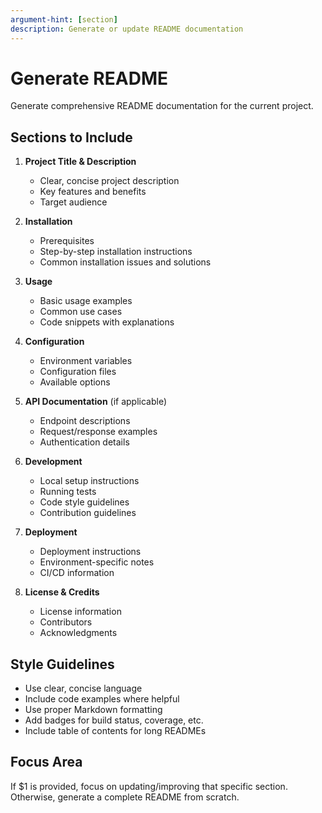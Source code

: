 ```yaml
---
argument-hint: [section]
description: Generate or update README documentation
---
```


# Generate README

Generate comprehensive README documentation for the current project.

## Sections to Include

1. **Project Title & Description**
   - Clear, concise project description
   - Key features and benefits
   - Target audience

2. **Installation**
   - Prerequisites
   - Step-by-step installation instructions
   - Common installation issues and solutions

3. **Usage**
   - Basic usage examples
   - Common use cases
   - Code snippets with explanations

4. **Configuration**
   - Environment variables
   - Configuration files
   - Available options

5. **API Documentation** (if applicable)
   - Endpoint descriptions
   - Request/response examples
   - Authentication details

6. **Development**
   - Local setup instructions
   - Running tests
   - Code style guidelines
   - Contribution guidelines

7. **Deployment**
   - Deployment instructions
   - Environment-specific notes
   - CI/CD information

8. **License & Credits**
   - License information
   - Contributors
   - Acknowledgments

## Style Guidelines

- Use clear, concise language
- Include code examples where helpful
- Use proper Markdown formatting
- Add badges for build status, coverage, etc.
- Include table of contents for long READMEs

## Focus Area

If $1 is provided, focus on updating/improving that specific section.
Otherwise, generate a complete README from scratch.
